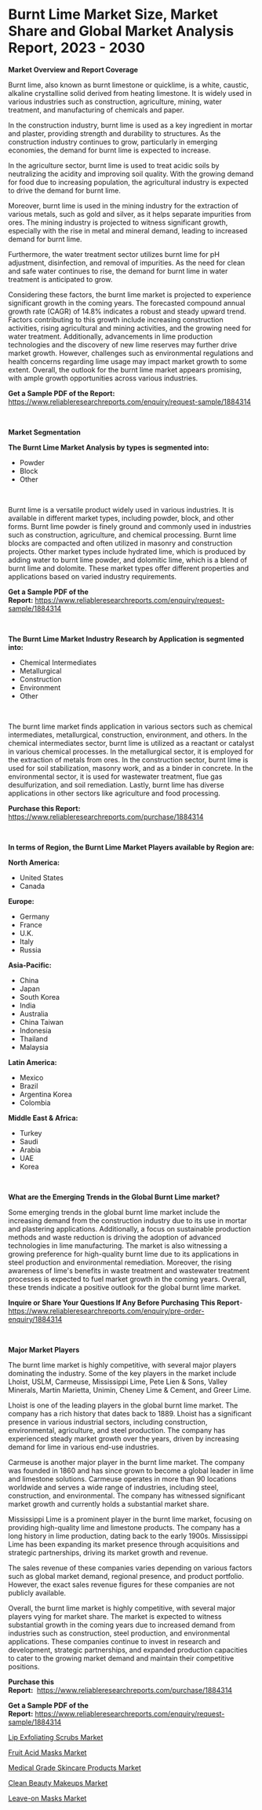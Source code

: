 <p><h1>Burnt Lime Market Size, Market Share and Global Market Analysis Report, 2023 - 2030</h1></p><p><strong>Market Overview and Report Coverage</strong></p>
<p><p>Burnt lime, also known as burnt limestone or quicklime, is a white, caustic, alkaline crystalline solid derived from heating limestone. It is widely used in various industries such as construction, agriculture, mining, water treatment, and manufacturing of chemicals and paper.</p><p>In the construction industry, burnt lime is used as a key ingredient in mortar and plaster, providing strength and durability to structures. As the construction industry continues to grow, particularly in emerging economies, the demand for burnt lime is expected to increase.</p><p>In the agriculture sector, burnt lime is used to treat acidic soils by neutralizing the acidity and improving soil quality. With the growing demand for food due to increasing population, the agricultural industry is expected to drive the demand for burnt lime.</p><p>Moreover, burnt lime is used in the mining industry for the extraction of various metals, such as gold and silver, as it helps separate impurities from ores. The mining industry is projected to witness significant growth, especially with the rise in metal and mineral demand, leading to increased demand for burnt lime.</p><p>Furthermore, the water treatment sector utilizes burnt lime for pH adjustment, disinfection, and removal of impurities. As the need for clean and safe water continues to rise, the demand for burnt lime in water treatment is anticipated to grow.</p><p>Considering these factors, the burnt lime market is projected to experience significant growth in the coming years. The forecasted compound annual growth rate (CAGR) of 14.8% indicates a robust and steady upward trend. Factors contributing to this growth include increasing construction activities, rising agricultural and mining activities, and the growing need for water treatment. Additionally, advancements in lime production technologies and the discovery of new lime reserves may further drive market growth. However, challenges such as environmental regulations and health concerns regarding lime usage may impact market growth to some extent. Overall, the outlook for the burnt lime market appears promising, with ample growth opportunities across various industries.</p></p>
<p><strong>Get a Sample PDF of the Report:</strong> <a href="https://www.reliableresearchreports.com/enquiry/request-sample/1884314">https://www.reliableresearchreports.com/enquiry/request-sample/1884314</a></p>
<p>&nbsp;</p>
<p><strong>Market Segmentation</strong></p>
<p><strong>The Burnt Lime Market Analysis by types is segmented into:</strong></p>
<p><ul><li>Powder</li><li>Block</li><li>Other</li></ul></p>
<p>&nbsp;</p>
<p><p>Burnt lime is a versatile product widely used in various industries. It is available in different market types, including powder, block, and other forms. Burnt lime powder is finely ground and commonly used in industries such as construction, agriculture, and chemical processing. Burnt lime blocks are compacted and often utilized in masonry and construction projects. Other market types include hydrated lime, which is produced by adding water to burnt lime powder, and dolomitic lime, which is a blend of burnt lime and dolomite. These market types offer different properties and applications based on varied industry requirements.</p></p>
<p><strong>Get a Sample PDF of the Report:</strong>&nbsp;<a href="https://www.reliableresearchreports.com/enquiry/request-sample/1884314">https://www.reliableresearchreports.com/enquiry/request-sample/1884314</a></p>
<p>&nbsp;</p>
<p><strong>The Burnt Lime Market Industry Research by Application is segmented into:</strong></p>
<p><ul><li>Chemical Intermediates</li><li>Metallurgical</li><li>Construction</li><li>Environment</li><li>Other</li></ul></p>
<p>&nbsp;</p>
<p><p>The burnt lime market finds application in various sectors such as chemical intermediates, metallurgical, construction, environment, and others. In the chemical intermediates sector, burnt lime is utilized as a reactant or catalyst in various chemical processes. In the metallurgical sector, it is employed for the extraction of metals from ores. In the construction sector, burnt lime is used for soil stabilization, masonry work, and as a binder in concrete. In the environmental sector, it is used for wastewater treatment, flue gas desulfurization, and soil remediation. Lastly, burnt lime has diverse applications in other sectors like agriculture and food processing.</p></p>
<p><strong>Purchase this Report:</strong>&nbsp; <a href="https://www.reliableresearchreports.com/purchase/1884314">https://www.reliableresearchreports.com/purchase/1884314</a></p>
<p>&nbsp;</p>
<p><strong>In terms of Region, the Burnt Lime Market Players available by Region are:</strong></p>
<p>
    <p> <strong> North America: </strong>
        <ul>
            <li>United States</li>
            <li>Canada</li>
        </ul>
        </p> 
    <p> <strong> Europe: </strong>
        <ul>
            <li>Germany</li>
            <li>France</li>
            <li>U.K.</li>
            <li>Italy</li>
            <li>Russia</li>
        </ul>
        </p> 
    <p> <strong> Asia-Pacific: </strong>
        <ul>
            <li>China</li>
            <li>Japan</li>
            <li>South Korea</li>
            <li>India</li>
            <li>Australia</li>
            <li>China Taiwan</li>
            <li>Indonesia</li>
            <li>Thailand</li>
            <li>Malaysia</li>
        </ul>
        </p> 
    <p> <strong> Latin America: </strong>
        <ul>
            <li>Mexico</li>
            <li>Brazil</li>
            <li>Argentina Korea</li>
            <li>Colombia</li>
        </ul>
        </p> 
    <p> <strong> Middle East & Africa: </strong>
        <ul>
            <li>Turkey</li>
            <li>Saudi</li>
            <li>Arabia</li>
            <li>UAE</li>
            <li>Korea</li>
        </ul>
    </p>
    </p>
<p>&nbsp;</p>
<p><strong>What are the Emerging Trends in the Global Burnt Lime market?</strong></p>
<p><p>Some emerging trends in the global burnt lime market include the increasing demand from the construction industry due to its use in mortar and plastering applications. Additionally, a focus on sustainable production methods and waste reduction is driving the adoption of advanced technologies in lime manufacturing. The market is also witnessing a growing preference for high-quality burnt lime due to its applications in steel production and environmental remediation. Moreover, the rising awareness of lime's benefits in waste treatment and wastewater treatment processes is expected to fuel market growth in the coming years. Overall, these trends indicate a positive outlook for the global burnt lime market.</p></p>
<p><strong>Inquire or Share Your Questions If Any Before Purchasing This Report</strong>- <a href="https://www.reliableresearchreports.com/enquiry/pre-order-enquiry/1884314">https://www.reliableresearchreports.com/enquiry/pre-order-enquiry/1884314</a></p>
<p>&nbsp;</p>
<p><strong>Major Market Players</strong></p>
<p><p>The burnt lime market is highly competitive, with several major players dominating the industry. Some of the key players in the market include Lhoist, USLM, Carmeuse, Mississippi Lime, Pete Lien & Sons, Valley Minerals, Martin Marietta, Unimin, Cheney Lime & Cement, and Greer Lime.</p><p>Lhoist is one of the leading players in the global burnt lime market. The company has a rich history that dates back to 1889. Lhoist has a significant presence in various industrial sectors, including construction, environmental, agriculture, and steel production. The company has experienced steady market growth over the years, driven by increasing demand for lime in various end-use industries.</p><p>Carmeuse is another major player in the burnt lime market. The company was founded in 1860 and has since grown to become a global leader in lime and limestone solutions. Carmeuse operates in more than 90 locations worldwide and serves a wide range of industries, including steel, construction, and environmental. The company has witnessed significant market growth and currently holds a substantial market share.</p><p>Mississippi Lime is a prominent player in the burnt lime market, focusing on providing high-quality lime and limestone products. The company has a long history in lime production, dating back to the early 1900s. Mississippi Lime has been expanding its market presence through acquisitions and strategic partnerships, driving its market growth and revenue.</p><p>The sales revenue of these companies varies depending on various factors such as global market demand, regional presence, and product portfolio. However, the exact sales revenue figures for these companies are not publicly available.</p><p>Overall, the burnt lime market is highly competitive, with several major players vying for market share. The market is expected to witness substantial growth in the coming years due to increased demand from industries such as construction, steel production, and environmental applications. These companies continue to invest in research and development, strategic partnerships, and expanded production capacities to cater to the growing market demand and maintain their competitive positions.</p></p>
<p><strong>Purchase this Report:</strong>&nbsp;&nbsp;<a href="https://www.reliableresearchreports.com/purchase/1884314">https://www.reliableresearchreports.com/purchase/1884314</a></p>
<p></p>
<p><strong>Get a Sample PDF of the Report:</strong>&nbsp;<a href="https://www.reliableresearchreports.com/enquiry/request-sample/1884314">https://www.reliableresearchreports.com/enquiry/request-sample/1884314</a></p>
<p><p><a href="https://medium.com/@miningmaster/lip-exfoliating-scrubs-market-analysis-and-sze-forecasted-for-period-from-2023-to-2030-69368977fd38">Lip Exfoliating Scrubs Market</a></p><p><a href="https://medium.com/@digitaldiviner12/fruit-acid-masks-market-report-reveals-the-latest-trends-and-growth-opportunities-of-this-market-a37fee8a75f2">Fruit Acid Masks Market</a></p><p><a href="https://medium.com/@carolynfuller1997/medical-grade-skincare-products-market-trends-and-market-analysis-forecasted-for-period-2023-2030-9f0e80fdf563">Medical Grade Skincare Products Market</a></p><p><a href="https://medium.com/@blockchainbaron55/clean-beauty-makeups-market-size-market-outlook-and-market-forecast-2023-to-2030-546952e31e89">Clean Beauty Makeups Market</a></p><p><a href="https://medium.com/@altcoinartist/leave-on-masks-market-trends-forecast-and-competitive-analysis-to-2030-c72bde72ca9a">Leave-on Masks Market</a></p></p>